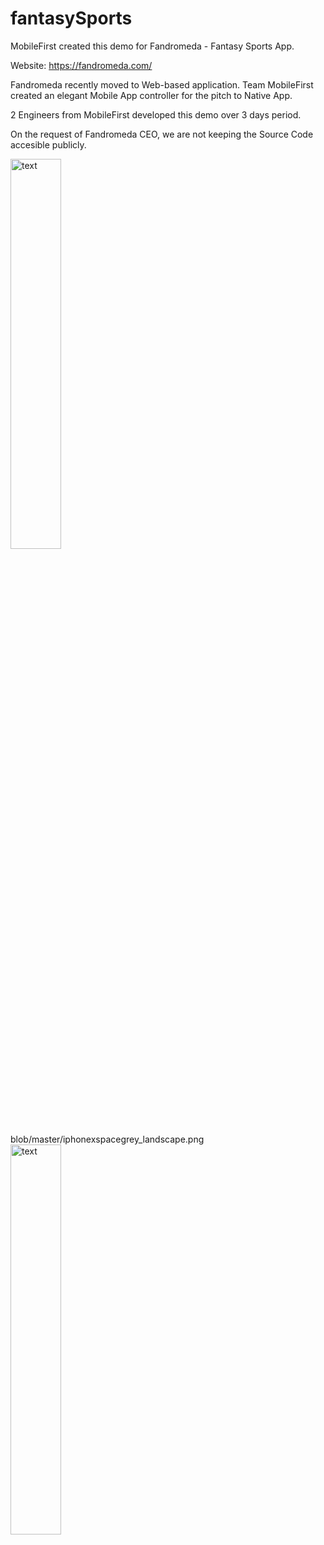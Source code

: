 # fantasySports

MobileFirst created this demo for Fandromeda - Fantasy Sports App. 

Website: https://fandromeda.com/

Fandromeda recently moved to Web-based application. 
Team MobileFirst created an elegant Mobile App controller for the pitch to Native App. 

2 Engineers from MobileFirst developed this demo over 3 days period. 

On the request of Fandromeda CEO, we are not keeping the Source Code accesible publicly. 

<img src="https://raw.githubusercontent.com/MobileFirstInc/fantasySports/blob/master/iphonexspacegrey_landscape.png" alt=" text" width="40%" />
blob/master/iphonexspacegrey_landscape.png
<img src="https://raw.githubusercontent.com/MobileFirstInc/fantasySports/blob/master/Fandromeda Demo.mov" alt=" text" width="40%" />
